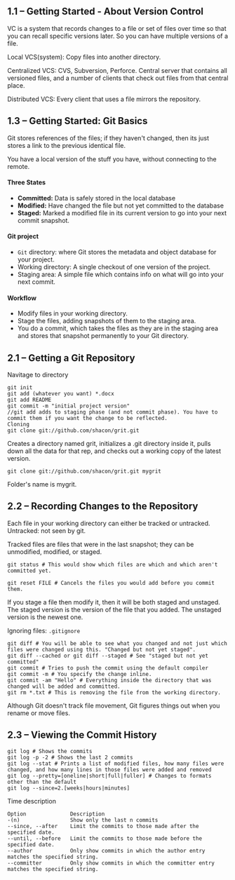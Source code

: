 ## 1.1 – Getting Started - About Version Control

VC is a system that records changes to a file or set of files over time so that you can recall specific versions later. So you can have multiple versions of a file.

Local VCS(system): Copy files into another directory.

Centralized VCS: CVS, Subversion, Perforce. Central server that contains all versioned files, and a number of clients that check out files from that central place.

Distributed VCS: Every client that uses a file mirrors the repository.

## 1.3 – Getting Started: Git Basics

Git stores references of the files; if they haven't changed, then its just stores a link to the previous identical file.

You have a local version of the stuff you have, without connecting to the remote.

#### Three States
- __Committed:__ Data is safely stored in the local database
- __Modified:__ Have changed the file but not yet committed to the database
- __Staged:__ Marked a modified file in its current version to go into your next commit snapshot.
 
#### Git project
- `Git` directory: where Git stores the metadata and object database for your project.
- Working directory: A single checkout of one version of the project. 
- Staging area: A simple file which contains info on what will go into your next commit.
 
#### Workflow
- Modify files in your working directory.
- Stage the files, adding snapshots of them to the staging area.
- You do a commit, which takes the files as they are in the staging area and stores that snapshot permanently to your Git directory.

## 2.1 – Getting a Git Repository

Navitage to directory
	
	git init
	git add (whatever you want) *.docx
	git add README
	git commit -m "initial project version"
	//git add adds to staging phase (and not commit phase). You have to commit them if you want the change to be reflected.
	Cloning
	git clone git://github.com/shacon/grit.git

Creates a directory named grit, initializes a .git directory inside it, pulls down all the data for that rep, and checks out a working copy of the latest version.

	git clone git://github.com/shacon/grit.git mygrit

Folder's name is mygrit.

## 2.2 – Recording Changes to the Repository

Each file in your working directory can either be tracked or untracked. Untracked: not seen by git.

Tracked files are files that were in the last snapshot; they can be unmodified, modified, or staged.

	git status # This would show which files are which and which aren't committed yet.

	git reset FILE # Cancels the files you would add before you commit them.

If you stage a file then modify it, then it will be both staged and unstaged. The staged version is the version of the file that you added. The unstaged version is the newest one.

Ignoring files:  `.gitignore`

	git diff # You will be able to see what you changed and not just which files were changed using this. "Changed but not yet staged".
	git diff --cached or git diff --staged # See "staged but not yet committed"
	git commit # Tries to push the commit using the default compiler
	git commit -m # You specify the change inline.
	git commit -am "Hello" # Everything inside the directory that was changed will be added and committed.
	git rm *.txt # This is removing the file from the working directory.

Although Git doesn't track file movement, Git figures things out when you rename or move files.

## 2.3 – Viewing the Commit History

	git log # Shows the commits
	git log -p -2 # Shows the last 2 commits
	git log --stat # Prints a list of modified files, how many files were changed, and how many lines in those files were added and removed
	git log --pretty=[oneline|short|full|fuller] # Changes to formats other than the default
	git log --since=2.[weeks|hours|minutes]

Time description

	Option  			Description
	-(n)    			Show only the last n commits
	--since, --after    Limit the commits to those made after the specified date.
	--until, --before   Limit the commits to those made before the specified date.
	--author    		Only show commits in which the author entry matches the specified string.
	--committer 		Only show commits in which the committer entry matches the specified string.